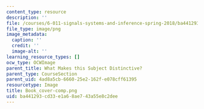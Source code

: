 ```yaml
---
content_type: resource
description: ''
file: /courses/6-011-signals-systems-and-inference-spring-2018/ba441293cd33e1a68ae743a55e8c2dee_Book_cover-comp.png
file_type: image/png
image_metadata:
  caption: ''
  credit: ''
  image-alt: ''
learning_resource_types: []
ocw_type: OCWImage
parent_title: What Makes this Subject Distinctive?
parent_type: CourseSection
parent_uid: 4ad8a5cb-6660-25e2-162f-e078cff61395
resourcetype: Image
title: Book_cover-comp.png
uid: ba441293-cd33-e1a6-8ae7-43a55e8c2dee
---
```

